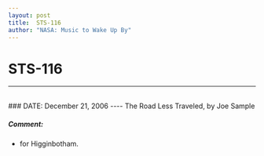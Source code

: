 ```yaml
---
layout: post
title:  STS-116
author: "NASA: Music to Wake Up By"
---
```


# STS-116
----
<br/>
### DATE: December 21, 2006
----
The Road Less Traveled, by Joe Sample

##### Comment:
* for Higginbotham.
